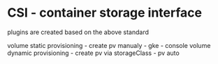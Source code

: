 # CSI - container storage interface
plugins are created based on the above standard

volume static provisioning - create pv manualy - gke - console 
volume dynamic provisioning - create pv via storageClass - pv auto
